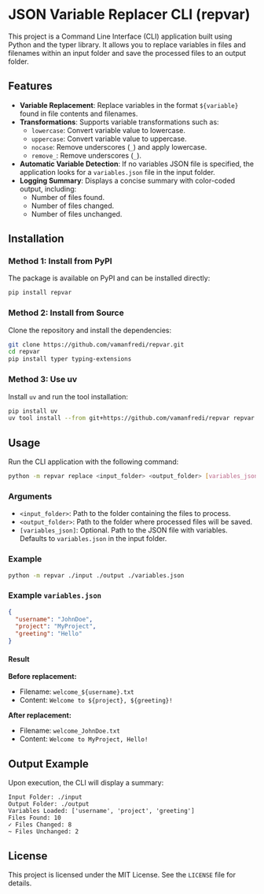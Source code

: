 # JSON Variable Replacer CLI (repvar)

This project is a Command Line Interface (CLI) application built using Python and the typer library. It allows you to replace variables in files and filenames within an input folder and save the processed files to an output folder.

## Features

- **Variable Replacement**: Replace variables in the format `${variable}` found in file contents and filenames.
- **Transformations**: Supports variable transformations such as:
  - `lowercase`: Convert variable value to lowercase.
  - `uppercase`: Convert variable value to uppercase.
  - `nocase`: Remove underscores (`_`) and apply lowercase.
  - `remove_`: Remove underscores (`_`).
- **Automatic Variable Detection**: If no variables JSON file is specified, the application looks for a `variables.json` file in the input folder.
- **Logging Summary**: Displays a concise summary with color-coded output, including:
  - Number of files found.
  - Number of files changed.
  - Number of files unchanged.

## Installation

### Method 1: Install from PyPI

The package is available on PyPI and can be installed directly:

```bash
pip install repvar
```

### Method 2: Install from Source

Clone the repository and install the dependencies:

```bash
git clone https://github.com/vamanfredi/repvar.git
cd repvar
pip install typer typing-extensions
```

### Method 3: Use uv

Install `uv` and run the tool installation:

```bash
pip install uv
uv tool install --from git+https://github.com/vamanfredi/repvar repvar
```

## Usage

Run the CLI application with the following command:

```bash
python -m repvar replace <input_folder> <output_folder> [variables_json]
```

### Arguments

- `<input_folder>`: Path to the folder containing the files to process.
- `<output_folder>`: Path to the folder where processed files will be saved.
- `[variables_json]`: Optional. Path to the JSON file with variables. Defaults to `variables.json` in the input folder.

### Example

```bash
python -m repvar ./input ./output ./variables.json
```

### Example `variables.json`

```json
{
  "username": "JohnDoe",
  "project": "MyProject",
  "greeting": "Hello"
}
```

#### Result

**Before replacement:**

- Filename: `welcome_${username}.txt`
- Content: `Welcome to ${project}, ${greeting}!`

**After replacement:**

- Filename: `welcome_JohnDoe.txt`
- Content: `Welcome to MyProject, Hello!`

## Output Example

Upon execution, the CLI will display a summary:

```plaintext
Input Folder: ./input
Output Folder: ./output
Variables Loaded: ['username', 'project', 'greeting']
Files Found: 10
✓ Files Changed: 8
~ Files Unchanged: 2
```

## License

This project is licensed under the MIT License. See the `LICENSE` file for details.

